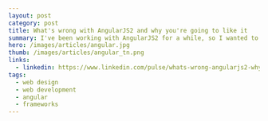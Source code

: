 ```yaml
---
layout: post
category: post
title: What's wrong with AngularJS2 and why you're going to like it
summary: I've been working with AngularJS2 for a while, so I wanted to give some thoughts to those who are thinking or planning to update or upgrade their apps to this new version. I'll discuss what's new, what's very different, what works and what is going to be a challenge.
hero: /images/articles/angular.jpg
thumb: /images/articles/angular_tn.png
links:
  - linkedin: https://www.linkedin.com/pulse/whats-wrong-angularjs2-why-youre-still-going-like-ray-villalobos
tags:
  - web design
  - web development
  - angular
  - frameworks
---
```


